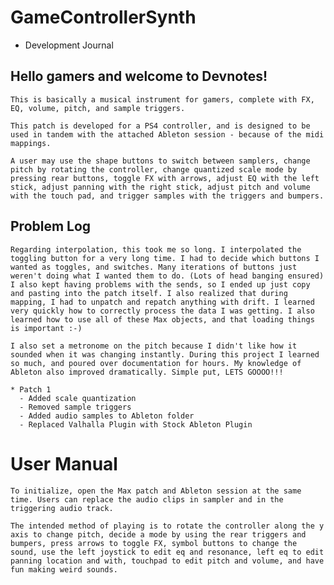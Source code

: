 # GameControllerSynth

 - Development Journal

## Hello gamers and welcome to Devnotes!

    This is basically a musical instrument for gamers, complete with FX, EQ, volume, pitch, and sample triggers.

    This patch is developed for a PS4 controller, and is designed to be used in tandem with the attached Ableton session - because of the midi mappings.

    A user may use the shape buttons to switch between samplers, change pitch by rotating the controller, change quantized scale mode by pressing rear buttons, toggle FX with arrows, adjust EQ with the left stick, adjust panning with the right stick, adjust pitch and volume with the touch pad, and trigger samples with the triggers and bumpers.


## Problem Log
    Regarding interpolation, this took me so long. I interpolated the toggling button for a very long time. I had to decide which buttons I wanted as toggles, and switches. Many iterations of buttons just weren't doing what I wanted them to do. (Lots of head banging ensured) I also kept having problems with the sends, so I ended up just copy and pasting into the patch itself. I also realized that during mapping, I had to unpatch and repatch anything with drift. I learned very quickly how to correctly process the data I was getting. I also learned how to use all of these Max objects, and that loading things is important :-)

    I also set a metronome on the pitch because I didn't like how it sounded when it was changing instantly. During this project I learned so much, and poured over documentation for hours. My knowledge of Ableton also improved dramatically. Simple put, LETS GOOOO!!!

    * Patch 1
      - Added scale quantization
      - Removed sample triggers
      - Added audio samples to Ableton folder
      - Replaced Valhalla Plugin with Stock Ableton Plugin



# User Manual
    To initialize, open the Max patch and Ableton session at the same time. Users can replace the audio clips in sampler and in the triggering audio track.

    The intended method of playing is to rotate the controller along the y axis to change pitch, decide a mode by using the rear triggers and bumpers, press arrows to toggle FX, symbol buttons to change the sound, use the left joystick to edit eq and resonance, left eq to edit panning location and with, touchpad to edit pitch and volume, and have fun making weird sounds.
